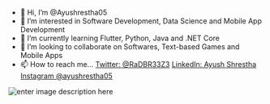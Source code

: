 - 👋 Hi, I’m @Ayushrestha05
- 👀 I’m interested in Software Development, Data Science and Mobile App Development
- 🌱 I’m currently learning Flutter, Python, Java and .NET Core
- 💞️ I’m looking to collaborate on Softwares, Text-based Games and Mobile Apps
- 📫 How to reach me... [Twitter: @RaDBR33Z3](https://twitter.com/RaDBR33Z3)  [LinkedIn: Ayush Shrestha](https://www.linkedin.com/in/ayushrestha05/) [Instagram @ayushrestha05](https://www.instagram.com/ayushrestha05/)

![enter image description here](https://github-readme-stats.vercel.app/api?username=ayushrestha05&show_icons=true&theme=radical&border_radius=10)
